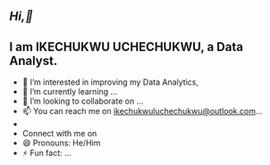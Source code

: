 *Hi,👋*
-
I am IKECHUKWU UCHECHUKWU, **a Data Analyst.**
-
- 👀 I’m interested in improving my Data Analytics,  
- 🌱 I’m currently learning ...
- 💞️ I’m looking to collaborate on ...
- 📫 You can reach me on ikechukwuluchechukwu@outlook.com...
-
- Connect with me on 
- 😄 Pronouns: He/Him
- ⚡ Fun fact: ...
